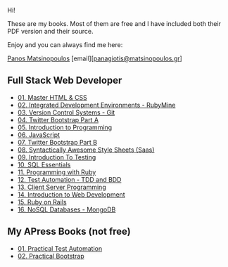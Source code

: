 Hi!

These are my books. Most of them are free and I have included both their PDF version and their source.

Enjoy and you can always find me here: 

[Panos Matsinopoulos](https://www.matsinopoulos.gr)
[email][panagiotis@matsinopoulos.gr]

## Full Stack Web Developer

- [01. Master HTML & CSS](./Full%20Stack%20Web%20Developer/01%20-%20Master%20HTML%20&%20CSS)
- [02. Integrated Development Environments - RubyMine](./Full%20Stack%20Web%20Developer/02%20-%20Integrated%20Development%20Environments%20-%20RubyMine)
- [03. Version Control Systems - Git](./Full%20Stack%20Web%20Developer/03%20-%20Version%20Control%20Systems%20-%20Git)
- [04. Twitter Bootstrap Part A](./Full%20Stack%20Web%20Developer/04%20-%20Twitter%20Bootstrap%20Part%20A)
- [05. Introduction to Programming](./Full%20Stack%20Web%20Developer/05%20-%20Introduction%20to%20Programming)
- [06. JavaScript](./Full%20Stack%20Web%20Developer/06%20-%20JavaScript)
- [07. Twitter Bootstrap Part B](./Full%20Stack%20Web%20Developer/07%20-%20Twitter%20Bootstrap%20Part%20B)
- [08. Syntactically Awesome Style Sheets (Saas)](./Full%20Stack%20Web%20Developer/08%20-%20Syntactically%20Awesome%20Style%20Sheets%20(Saas))
- [09. Introduction To Testing](./Full%20Stack%20Web%20Developer/09%20-%20Introduction%20To%20Testing)
- [10. SQL Essentials](./Full%20Stack%20Web%20Developer/10%20-%20SQL%20Essentials)
- [11. Programming with Ruby](./Full%20Stack%20Web%20Developer/11%20-%20Programming%20with%20Ruby)
- [12. Test Automation - TDD and BDD](./Full%20Stack%20Web%20Developer/12%20-%20Test%20Automation%20-%20TDD%20and%20BDD)
- [13. Client Server Programming](./Full%20Stack%20Web%20Developer/13%20-%20Client%20Server%20Programming)
- [14. Introduction to Web Development](./Full%20Stack%20Web%20Developer/14%20-%20Introduction%20to%20Web%20Development)
- [15. Ruby on Rails](./Full%20Stack%20Web%20Developer/15%20-%20Ruby%20on%20Rails)
- [16. NoSQL Databases - MongoDB](./Full%20Stack%20Web%20Developer/16%20-%20NoSQL%20Databases%20-%20MongoDB)

## My APress Books (not free)

- [01. Practical Test Automation](https://www.apress.com/gp/book/9781484261408)
- [02. Practical Bootstrap](https://www.apress.com/gp/book/9781484260708)
